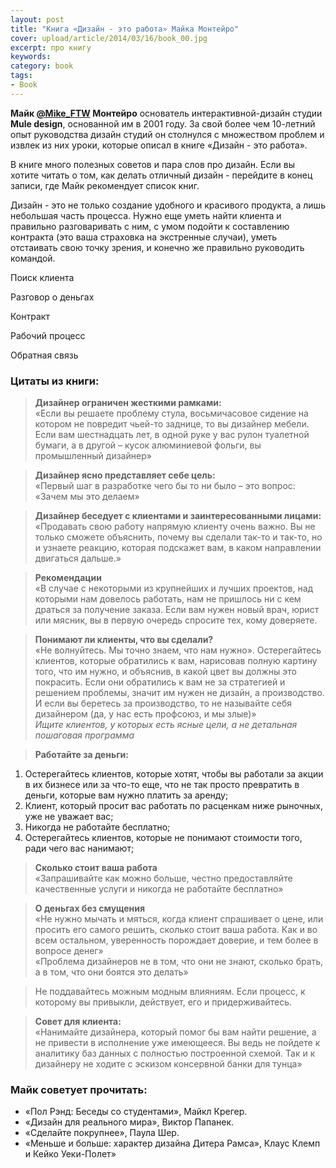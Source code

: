```yaml
---
layout: post
title: "Книга «Дизайн - это работа» Майка Монтейро"
cover: upload/article/2014/03/16/book_00.jpg
excerpt: про книгу
keywords:
category: book
tags:
- Book
---
```


**Майк [@Mike_FTW](http://twitter.com/Mike_FTW) Монтейро** основатель интерактивной-дизайн студии **Mule design**, основанной им в 2001 году.
За свой более чем 10-летний опыт руководства дизайн студий он столнулся с множеством проблем и извлек из них уроки, которые описал в книге «Дизайн - это работа».

В книге много полезных советов и пара слов про дизайн. Если вы хотите читать о том, как делать отличный дизайн - перейдите в конец записи, где Майк рекомендует список книг.

Дизайн - это не только создание удобного и красивого продукта, а лишь небольшая часть процесса.
Нужно еще уметь найти клиента и правильно разговаривать с ним, с умом подойти к составлению контракта (это ваша страховка на экстренные случаи), уметь отстаивать свою точку зрения, и конечно же правильно руководить командой.

Поиск клиента

Разговор о деньгах

Контракт

Рабочий процесс

Обратная связь

### Цитаты из книги:

> <b>Дизайнер ограничен жесткими рамками:</b><br> «Если вы решаете проблему стула, восьмичасовое сидение на котором не повредит чьей-то заднице, то вы дизайнер мебели. Если вам шестнадцать лет, в одной руке у вас рулон туалетной бумаги, а в другой – кусок алюминиевой фольги, вы промышленный дизайнер»

> <b>Дизайнер ясно представляет себе цель:</b><br> «Первый шаг в разработке чего бы то ни было – это вопрос: «Зачем мы это делаем»

> <b>Дизайнер беседует с клиентами и заинтересованными лицами:</b><br> «Продавать свою работу напрямую клиенту очень важно. Вы не только сможете объяснить, почему вы сделали так-то и так-то, но и узнаете реакцию, которая подскажет вам, в каком направлении двигаться дальше.»

> <b>Рекомендации</b><br> «В случае с некоторыми из крупнейших и лучших проектов, над которыми нам довелось работать, нам не пришлось ни с кем драться за получение заказа. Если вам нужен новый врач, юрист или мясник, вы в первую очередь спросите тех, кому доверяете.

> <b>Понимают ли клиенты, что вы сделали?</b><br> «Не волнуйтесь. Мы точно знаем, что нам нужно». Остерегайтесь клиентов, которые обратились к вам, нарисовав полную картину того, что им нужно, и объяснив, в какой цвет вы должны это покрасить. Если они обратились к вам не за стратегией и решением проблемы, значит им нужен не дизайн, а производство. И если вы беретесь за производство, то не называйте себя дизайнером (да, у нас есть профсоюз, и мы злые)»
> <br><i>Ищите клиентов, у которых есть ясные цели, а не детальная пошаговая программа</i>

> <b>Работайте за деньги:</b><br>
1. Остерегайтесь клиентов, которые хотят, чтобы вы работали за акции в их бизнесе или за что-то еще, что не так просто превратить в деньги, которые вам нужно платить за аренду;<br>
2. Клиент, который просит вас работать по расценкам ниже рыночных, уже не уважает вас;<br>
3. Никогда не работайте бесплатно;<br>
4. Остерегайтесь клиентов, которые не понимают стоимости того, ради чего вас нанимают;

> <b>Сколько стоит ваша работа</b><br> «Запрашивайте как можно больше, честно предоставляйте качественные услуги и никогда не работайте бесплатно»

> <b>О деньгах без смущения</b><br> «Не нужно мычать и мяться, когда клиент спрашивает о цене, или просить его самого решить, сколько стоит ваша работа. Как и во всем остальном, уверенность порождает доверие, и тем более в вопросе денег»<br>
> «Проблема дизайнеров не в том, что они не знают, сколько брать, а в том, что они боятся это делать»

> Не поддавайтесь можным модным влияниям. Если процесс, к которому вы привыкли, действует, его и придерживайтесь.

> <b>Совет для клиента:</b><br> «Нанимайте дизайнера, который помог бы вам найти решение, а не привести в исполнение уже имеющееся. Вы ведь не пойдете к аналитику баз данных с полностью построенной схемой. Так и к дизайнеру не ходите с эскизом консервной банки для тунца»

### Майк советует прочитать:

- «Пол Рэнд: Беседы со студентами», Майкл Крегер.
- «Дизайн для реального мира», Виктор Папанек.
- «Сделайте покрупнее», Паула Шер.
- «Меньше и больше: характер дизайна Дитера Рамса», Клаус Клемп и Кейко Уеки-Полет»